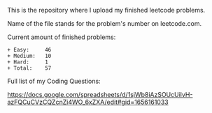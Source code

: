 This is the repository where I upload my finished leetcode problems. 

Name of the file stands for the problem's number on leetcode.com. 

Current amount of finished problems:

    + Easy:     46
    + Medium:   10
    + Hard:     1
    + Total:    57

Full list of my Coding Questions:

https://docs.google.com/spreadsheets/d/1sjWb8iAzSOUcUilvH-azFQCuCVzCQZcnZi4WO_6xZXA/edit#gid=1656161033
